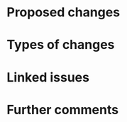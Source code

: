 <!-- HTML Comments can be left in place or removed, dealers choice. They are present simply to guide you on your pull-request journey. --> 
Proposed changes
======
<!-- 

Describe the big picture of your changes here to communicate to the maintainers why we should accept this pull request. If it fixes a bug or resolves a feature request, be sure to link to that issue.

-->

Types of changes
======
<!-- 

What types of changes does your code introduce to Rancher?
- Bugfix (non-breaking change which fixes an issue)
- New feature (non-breaking change which adds functionality)
- Breaking change (fix or feature that would cause existing functionality to not work as expected)

-->

Linked issues
======
<!--

Link any related issues, pull-requests, or commit hashes that are relavent to this pull-request.

If you are opening a PR without a corresponding issue create an issue before you do. This will help QA massively. PR's opened without linked issues will not be merged until an issue is created and linked here. 

--> 

Further comments
======
<!-- 

If this is a relatively large or complex change, kick off the discussion by explaining why you chose the solution you did and what alternatives you considered, etc... 

-->
